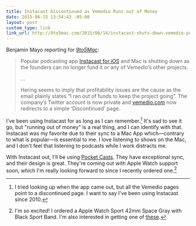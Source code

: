 ```yaml
---
title: Instacast Discontinued as Vemedio Runs out of Money
date: 2015-06-15 13:54:43 -05:00
layout: post
custom_type: link
link_url: http://9to5mac.com/2015/06/14/instacast-shuts-down-vemedio-podcast-app/
---
```


Benjamin Mayo reporting for *[9to5Mac](http://9to5mac.com/2015/06/14/instacast-shuts-down-vemedio-podcast-app/)*:

> Popular podcasting app [Instacast for iOS](https://itunes.apple.com/us/app/id577056377?mt=8) and Mac is shutting down as the founders can no longer fund it or any of Vemedio’s other projects.
>
> …
>
> Hering seems to imply that profitability issues are the cause as the email plainly states “I ran out of funds to keep the project going”. The company’s Twitter account is now private and [vemedio.com](http://vemedio.com) now redirects to a simple ‘Discontinued’ page.

I've been using Instacast for as long as I can remember.[^1] It's sad to see it go, but "running out of money" is a real thing, and I can identify with that. Instacast was my favorite due to their sync to a Mac App  which—contrary to what is popular—is essential to me. I love listening to shows on the Mac, and I don't feel that listening to podcasts while I work distracts me.

With Instacast out, I'll be using [Pocket Casts](http://www.shiftyjelly.com/pocketcasts). They have exceptional sync, and their design is great. They're coming out with Apple Watch support soon, which I'm really looking forward to since I recently ordered one.[^2]

[^1]: I tried looking up when the app came out, but all the Vemedio pages point to a discontinued page. I want to say I've been using Instacast since 2010.

[^2]: I'm so excited! I ordered a Apple Watch Sport 42mm Space Gray with Black Sport Band. I'm also interested in getting one of [these](http://www.monoweardesign.com/shop/leather-dark-brown).
